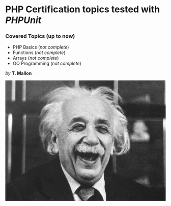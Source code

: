 # PHP Certification topics tested with *PHPUnit*

### Covered Topics (up to now)
* PHP Basics (*not complete*) 
* Functions (*not complete*)
* Arrays (*not complete*)
* OO Programming (*not complete*)

*by* **T. Mallon**

![GitHub Logo](mein_stream_mit_Mallon_und_semitischen.jpeg)
